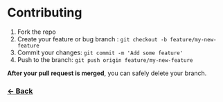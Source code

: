 # Contributing

1. Fork the repo
2. Create your feature or bug branch : `git checkout -b feature/my-new-feature`
3. Commit your changes: `git commit -m 'Add some feature'`
4. Push to the branch: `git push origin feature/my-new-feature`

**After your pull request is merged**, you can safely delete your branch.

### [<- Back](https://github.com/wellbees/app-selector/)
